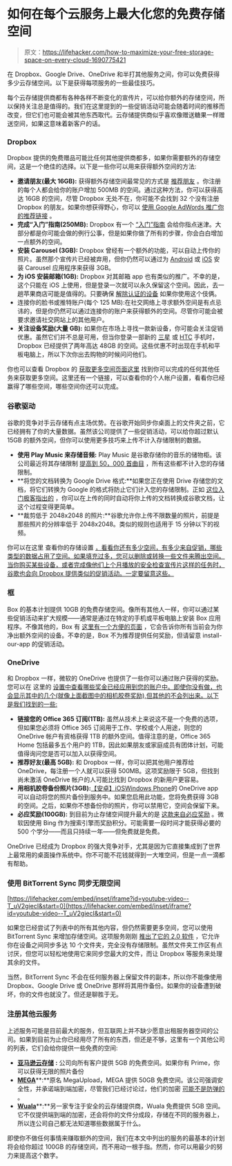 # 如何在每个云服务上最大化您的免费存储空间

> 原文：<https://lifehacker.com/how-to-maximize-your-free-storage-space-on-every-cloud-1690775421>

在 Dropbox、Google Drive、OneDrive 和半打其他服务之间，你可以免费获得多少云存储空间。以下是获得每项服务的一些最佳技巧。



每个云存储提供商都有各种各样不断变化的宣传片，可以给你额外的存储空间，所以保持关注总是值得的。我们在这里提到的一些促销活动可能会随着时间的推移而改变，但它们也可能会被其他东西取代。云存储提供商似乎喜欢像赠送糖果一样赠送空间，如果这意味着新客户的话。

### **Dropbox**

Dropbox 提供的免费赠品可能比任何其他提供商都多，如果你需要额外的存储空间，这是一个绝佳的选择。以下是一些你可以用来获得额外空间的方法:

*   **邀请朋友(最大 16GB):** 获得额外存储空间最常见的方式是 [推荐朋友](https://www.dropbox.com/referrals) 。你注册的每个人都会给你的账户增加 500MB 的空间。通过这种方法，你可以获得高达 16GB 的空间，尽管 Dropbox 无处不在，你可能不会找到 32 个没有注册 Dropbox 的朋友。如果你想获得野心，你可以 [使用 Google AdWords 推广你的推荐链接](http://lifehacker.com/use-google-adwords-to-quickly-max-out-your-dropbox-refe-5851116) 。
*   **完成“入门”指南(250MB):** Dropbox 有一个 [“入门”指南](https://www.dropbox.com/gs) 会给你指点迷津。大部分都是你可能会做的例行公事，但是如果你做了所有的步骤，你会白白增加一点额外的空间。
*   **安装 Carousel (3GB):** Dropbox 曾经有一个额外的功能，可以自动上传你的照片。虽然那个宣传片已经被弃用，但你仍然可以通过为 [Android](https://play.google.com/store/apps/details?id=com.dropbox.carousel) 或 [iOS](https://itunes.apple.com/us/app/carousel-by-dropbox/id825931374?mt=8) 安装 Carousel 应用程序来获得 3GB。
*   **为 iOS 安装邮箱(1GB):** Dropbox 对其邮箱 app 也有类似的推广。不幸的是，这个只能在 iOS 上使用，但是登录一次就可以永久保留这个空间。因此，去一趟苹果商店可能是值得的。只要确保 [解除认证的设备](http://lifehacker.com/the-apps-you-need-to-deauthenticate-before-selling-your-1629748753) 如果你使用这个伎俩。
*   连接你的脸书或推特账户(每个 125 MB):在社交网络上寻求额外空间是有点忌讳的，但是你仍然可以通过连接你的账户来获得额外的空间。尽管你可能会被要求邀请社交网站上的其他用户。
*   **关注设备奖励(大量 GB):** 如果你在市场上寻找一款新设备，你可能会关注促销优惠。虽然它们并不总是可用，但当你登录一部新的 [三星](https://www.dropbox.com/en/help/297) 或 [HTC](https://www.dropbox.com/en/help/249) 手机时，Dropbox 已经提供了两年高达 48GB 的空间。这些优惠不时出现在手机和平板电脑上，所以下次你出去购物的时候问问他们。

你也可以查看 Dropbox 的 [获取更多空间页面这里](https://www.dropbox.com/getspace) 找到你可以完成的任何其他任务来获取更多空间。这里还有一个链接，可以查看你的个人帐户设置，看看你已经赢得了哪些空间，哪些空间你还可以完成。

### **谷歌驱动**

谷歌的竞争对手云存储有点主场优势。在谷歌开始同步你桌面上的文件夹之前，它已经拥有了你的大量数据。虽然该公司提供了一些促销活动，可以给你超过默认 15GB 的额外空间，但你可以使用更多技巧来上传不计入存储限制的数据。

*   **使用 Play Music 来存储音频:** Play Music 是谷歌存储你的音乐的储物柜。该公司最近将其存储限制 [提高到 50，000 首曲目](http://www.androidpolice.com/2015/02/25/google-boosts-play-music-storage-limit-20000-50000-songs/) ，所有这些都不计入您的存储限制。
*   **将您的文档转换为 Google Drive 格式:**如果您正在使用 Drive 存储您的文档，将它们转换为 Google 的格式将防止它们计入您的存储限制。正如 [这位入门极客指出的](http://www.howtogeek.com/171788/how-to-free-up-storage-space-on-your-google-account-the-ultimate-guide/) ，你可以在上传的同时自动将你上传的文档转换成谷歌文档，让这个过程变得更简单。
*   **裁剪低于 2048x2048 的照片:**谷歌允许你上传不限数量的照片，前提是那些照片的分辨率低于 2048x2048。类似的规则也适用于 15 分钟以下的视频。

你可以在这里 查看你的存储设置 [，看看你还有多少空间，有多少来自促销，哪些类型的数据占用了空间。如果填充过多，您可以删除或转换一些文件来腾出空间。当你购买某些设备，或者完成像他们上个月播放的安全检查宣传片这样的任务时，谷歌也会向 Dropbox 提供类似的促销活动。一定要留意这些。](https://www.google.com/settings/storage)

### **框**

Box 的基本计划提供 10GB 的免费存储空间。像所有其他人一样，你可以通过某些促销活动来扩大规模——通常是通过在特定的手机或平板电脑上安装 Box 应用程序。不像其他的，Box 有 [这里有一个方便的页面](https://support.box.com/hc/en-us/articles/200527078-Box-Promotions-FAQ) ，它会告诉你所有当前会为你净出额外空间的设备。不幸的是，Box 不为推荐提供任何奖励，但请留意 install-our-app 的促销活动。

### **OneDrive**

和 Dropbox 一样，微软的 OneDrive 也提供了一些你可以通过账户获得的奖励。您可以在 这里的 [设置中查看哪些奖金已经应用到您的账户中。即使你没有做，也会显示其中的几个(就像上面截图中的相机胶卷奖励),但其他的不会列出来。以下是我们找到的一些:](https://onedrive.live.com/options?ru=https%3a%2f%2fonedrive.live.com%2f)

*   **链接您的 Office 365 订阅(1TB):** 虽然从技术上来说这不是一个免费的选项，但如果您必须将 Office 365 订阅用于工作、学校或个人用途，则您的 OneDrive 帐户有资格获得 1TB 的额外空间。值得注意的是，Office 365 Home 包括最多五个用户的 1TB，因此如果朋友或家庭成员有团体计划，可能值得询问您是否可以加入以获得空间。
*   **推荐好友(最高 5GB):** 和 Dropbox 一样，你可以把其他用户推荐给 OneDrive，每注册一个人就可以获得 500MB。这项奖励限于 5GB，但找到尚未激活 OneDrive 帐户的人可能比找到 Dropbox 的新用户更容易。
*   **用相机胶卷备份照片(3GB):**[【安卓】](https://play.google.com/store/apps/details?id=com.microsoft.skydrive)[iOS](https://itunes.apple.com/us/app/onedrive/id477537958?mt=8)[Windows Phone](http://www.windowsphone.com/en-us/store/app/onedrive/ad543082-80ec-45bb-aa02-ffe7f4182ba8)的 OneDrive app 可以自动将您的照片备份到服务中。如果您启用此功能，您将免费获得 3GB 的空间。之后，如果你不想备份你的照片，你可以禁用它，空间会保留下来。
*   **必应奖励(100GB):** 到目前为止存储空间提升最大的是 [这款来自必应奖励](https://www.bing.com/rewards/redeem/000100000056) 。微软因使用 Bing 作为搜索引擎而奖励积分。可能需要一段时间才能获得必要的 500 个学分——而且只持续一年——但免费就是免费。

OneDrive 已经成为 Dropbox 的强大竞争对手，尤其是因为它直接集成到了世界上最常用的桌面操作系统中。你不可能不花钱就得到一大堆空间，但是一点一滴都有帮助。

### **使用 BitTorrent Sync 同步无限空间**

 [https://lifehacker.com/embed/inset/iframe?id=youtube-video--T_uV2giecI&start=0](https://lifehacker.com/embed/inset/iframe?id=youtube-video--T_uV2giecI&start=0) 

如果您已经尝试了列表中的所有其他内容，但仍然需要更多空间，您可以使用 BitTorrent Sync 来增加存储空间。这项服务刚刚 [推出了它的 2.0 软件](https://lifehacker.com/bittorrent-sync-2-0-brings-pro-version-free-30-day-tri-1689186782) ，它允许你在设备之间同步多达 10 个文件夹，完全没有存储限制。虽然文件夹工作区有点讨厌，但您可以轻松地使用它来同步您最大的文件，而让 Dropbox 等服务来处理其余的文件。

当然，BitTorrent Sync 不会在任何服务器上保留文件的副本，所以你不能像使用 Dropbox、Google Drive 或 OneDrive 那样将其用作备份。如果你的设备遭到破坏，你的文件也就没了。但还是聊胜于无。

### **注册其他云服务**

上述服务可能是目前最大的服务，但互联网上并不缺少愿意出租服务器空间的公司。如果到目前为止你已经用尽了所有的东西，但还是不够，这里有一个其他公司的列表，它们会给你提供一些免费的空间:

*   [**亚马逊云存储**](https://www.amazon.com/clouddrive/home?asc_campaign=InlineText&asc_refurl=https://lifehacker.com/how-to-maximize-your-free-storage-space-on-every-cloud-1690775421&asc_source=&tag=kinjalifehackerlink-20) **:** 公司向所有客户提供 5GB 的免费空间。如果你有 Prime，你可以获得无限的照片备份
*   [**MEGA**](https://mega.co.nz/)**:**原名 MegaUpload，MEGA 提供 50GB 免费空间。该公司强调安全性，并承诺端到端加密，尽管我们已经讨论过，他们的加密 [可能不是防弹的](http://lifehacker.com/the-best-cloud-storage-services-that-protect-your-priva-729639300) 。
*   [**Wuala**](https://www.wuala.com/)**:**另一家专注于安全的云存储提供商，Wuala 免费提供 5GB 空间。它不仅提供端到端的加密，还会将你的文件分成段，存储在不同的服务器上，所以连公司自己都无法知道哪些数据属于什么。

即使你不做任何事情来赚取额外的空间，我们在本文中列出的服务的最基本的计划将会给你超过 100GB 的存储空间，而不用动一根手指。然而，你可以用最少的努力来提高这个数字。